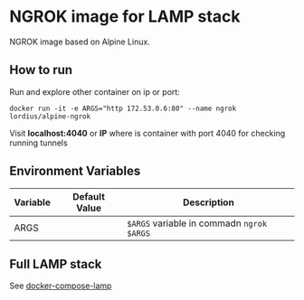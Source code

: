 # NGROK image for LAMP stack
NGROK image based on Alpine Linux.

## How to run

Run and explore other container on ip or port:

`docker run -it -e ARGS="http 172.53.0.6:80" --name ngrok lordius/alpine-ngrok`

Visit **localhost:4040** or **IP** where is container with port 4040 for checking running tunnels

## Environment Variables

| Variable                          | Default Value | Description |
| --------------------------------- | ------------- | ----------- |
| ARGS                              |               | `$ARGS` variable in commadn `ngrok $ARGS` |

## Full LAMP stack

See [docker-compose-lamp](https://github.com/a-kom/docker-compose-lamp)

